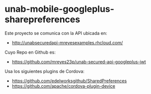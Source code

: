 # unab-mobile-googleplus-sharepreferences

Este proyecto se comunica con la API ubicada en:

- http://unabsecuredapi-mreyesexamples.rhcloud.com/

Cuyo Repo en Github es:

- https://github.com/mreyes23p/unab-secured-api-googleplus-jwt

Usa los siguientes plugins de Cordova:

- https://github.com/edelworksgithub/SharedPreferences
- https://github.com/apache/cordova-plugin-device

